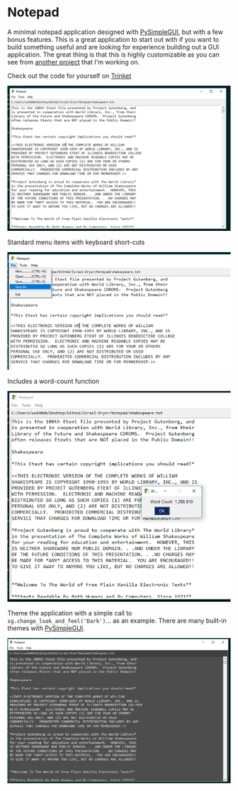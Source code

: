 # Notepad
 A minimal notepad application designed with [PySimpleGUI](https://pysimplegui.readthedocs.io/en/latest/), but with a few bonus features. This is a great application to start out with if you want to build something useful and are looking for experience building out a GUI application. The great thing is that this is highly customizable as you can see from [another project](https://github.com/israel-dryer/Text-Code-Editor) that I'm working on.
 
 Check out the code for yourself on [Trinket](https://trinket.io/pygame/cc8c09a20d)
 
![](images/example.png) 

Standard menu items with keyboard short-cuts

![](images/menu.png)

Includes a word-count function

![](images/word-count.png)

Theme the application with a simple call to `sg.change_look_and_feel('Dark')`... as an example. There are many built-in themes with [PySimpleGUI](https://pysimplegui.readthedocs.io/en/latest/).

![](images/dark-mode.png)
